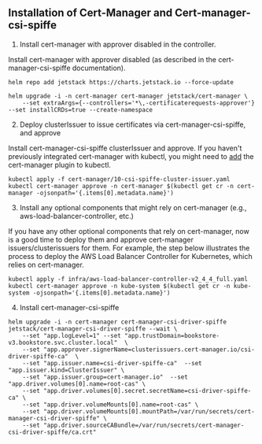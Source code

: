 
## Installation of Cert-Manager and Cert-manager-csi-spiffe

1. Install cert-manager with approver disabled in the controller.


Install cert-manager with approver disabled (as described in the cert-manager-csi-spiffe documentation).
```
helm repo add jetstack https://charts.jetstack.io --force-update

helm upgrade -i -n cert-manager cert-manager jetstack/cert-manager \
    --set extraArgs={--controllers='*\,-certificaterequests-approver'} --set installCRDs=true --create-namespace
```

2. Deploy clusterIssuer to issue certificates via cert-manager-csi-spiffe, and approve 

Install cert-manager-csi-spiffe clusterIssuer and approve. If you haven't previously integrated cert-manager with kubectl, you might need to [add](https://cert-manager.io/v1.0-docs/usage/kubectl-plugin/#installation) the cert-manager plugin to kubectl.
```
kubectl apply -f cert-manager/10-csi-spiffe-cluster-issuer.yaml
kubectl cert-manager approve -n cert-manager $(kubectl get cr -n cert-manager -ojsonpath='{.items[0].metadata.name}')
```

3. Install any optional components that might rely on cert-manager (e.g., aws-load-balancer-controller, etc.)

If you have any other optional components that rely on cert-manager, now is a good time to deploy them and approve cert-manager issuers/clusterissuers for them. For example, the step below illustrates the process to deploy the AWS Load Balancer Controller for Kubernetes, which relies on cert-manager.

```
kubectl apply -f infra/aws-load-balancer-controller-v2_4_4_full.yaml
kubectl cert-manager approve -n kube-system $(kubectl get cr -n kube-system -ojsonpath='{.items[0].metadata.name}')
```

4. Install cert-manager-csi-spiffe
```
helm upgrade -i -n cert-manager cert-manager-csi-driver-spiffe jetstack/cert-manager-csi-driver-spiffe --wait \
    --set "app.logLevel=1" --set "app.trustDomain=bookstore-v3.bookstore.svc.cluster.local"  \
    --set "app.approver.signerName=clusterissuers.cert-manager.io/csi-driver-spiffe-ca"  \
    --set "app.issuer.name=csi-driver-spiffe-ca"  --set "app.issuer.kind=ClusterIssuer" \
    --set "app.issuer.group=cert-manager.io"  --set "app.driver.volumes[0].name=root-cas" \
    --set "app.driver.volumes[0].secret.secretName=csi-driver-spiffe-ca" \
    --set "app.driver.volumeMounts[0].name=root-cas" \
    --set "app.driver.volumeMounts[0].mountPath=/var/run/secrets/cert-manager-csi-driver-spiffe" \
    --set "app.driver.sourceCABundle=/var/run/secrets/cert-manager-csi-driver-spiffe/ca.crt"
```

